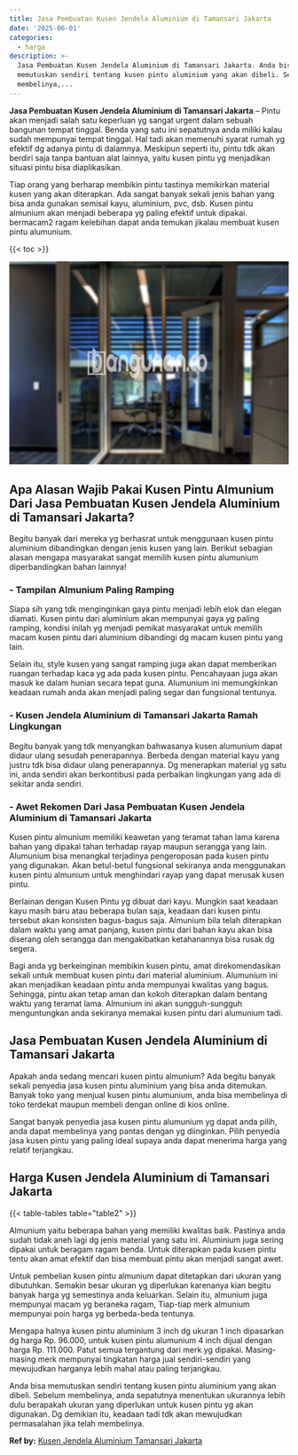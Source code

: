 ```yaml
---
title: Jasa Pembuatan Kusen Jendela Aluminium di Tamansari Jakarta
date: '2025-06-01'
categories:
  - harga
description: >-
  Jasa Pembuatan Kusen Jendela Aluminium di Tamansari Jakarta. Anda bisa
  memutuskan sendiri tentang kusen pintu aluminium yang akan dibeli. Sebelum
  membelinya,...
---
```


**Jasa Pembuatan Kusen Jendela Aluminium di Tamansari Jakarta** – Pintu akan menjadi salah satu keperluan yg sangat urgent dalam sebuah bangunan tempat tinggal. Benda yang satu ini sepatutnya anda miliki kalau sudah mempunyai tempat tinggal. Hal tadi akan memenuhi syarat rumah yg efektif dg adanya pintu di dalamnya. Meskipun seperti itu, pintu tdk akan berdiri saja tanpa bantuan alat lainnya, yaitu kusen pintu yg menjadikan situasi pintu bisa diaplikasikan.

Tiap orang yang berharap membikin pintu tastinya memikirkan material kusen yang akan diterapkan. Ada sangat banyak sekali jenis bahan yang bisa anda gunakan semisal kayu, aluminium, pvc, dsb. Kusen pintu almunium akan menjadi beberapa yg paling efektif untuk dipakai. bermacam2 ragam kelebihan dapat anda temukan jikalau membuat kusen pintu alumunium.

{{< toc >}}

![Jasa Pembuatan Kusen Jendela Aluminium di Tamansari Jakarta](/images/harga-kusen-jendela-alumunium-12.png)

## Apa Alasan Wajib Pakai Kusen Pintu Almunium Dari Jasa Pembuatan Kusen Jendela Aluminium di Tamansari Jakarta?

Begitu banyak dari mereka yg berhasrat untuk menggunaan kusen pintu aluminium dibandingkan dengan jenis kusen yang lain. Berikut sebagian alasan mengapa masyarakat sangat memilih kusen pintu alumunium diperbandingkan bahan lainnya!

### \- Tampilan Almunium Paling Ramping

Siapa sih yang tdk menginginkan gaya pintu menjadi lebih elok dan elegan diamati. Kusen pintu dari aluminium akan mempunyai gaya yg paling ramping, kondisi inilah yg menjadi pemikat masyarakat untuk memilih macam kusen pintu dari aluminium dibandingi dg macam kusen pintu yang lain.

Selain itu, style kusen yang sangat ramping juga akan dapat memberikan ruangan terhadap kaca yg ada pada kusen pintu. Pencahayaan juga akan masuk ke dalam hunian secara tepat guna. Alumunium ini memungkinkan keadaan rumah anda akan menjadi paling segar dan fungsional tentunya.

### \- Kusen Jendela Aluminium di Tamansari Jakarta Ramah Lingkungan

Begitu banyak yang tdk menyangkan bahwasanya kusen alumunium dapat didaur ulang sesudah penerapannya. Berbeda dengan material kayu yang justru tdk bisa didaur ulang penerapannya. Dg menerapkan material yg satu ini, anda sendiri akan berkontibusi pada perbaikan lingkungan yang ada di sekitar anda sendiri.

### \- Awet Rekomen Dari Jasa Pembuatan Kusen Jendela Aluminium di Tamansari Jakarta

Kusen pintu almunium memiliki keawetan yang teramat tahan lama karena bahan yang dipakai tahan terhadap rayap maupun serangga yang lain. Alumunium bisa menangkal terjadinya pengeroposan pada kusen pintu yang digunakan. Akan betul-betul fungsional sekiranya anda menggunakan kusen pintu almunium untuk menghindari rayap yang dapat merusak kusen pintu.

Berlainan dengan Kusen Pintu yg dibuat dari kayu. Mungkin saat keadaan kayu masih baru atau beberapa bulan saja, keadaan dari kusen pintu tersebut akan konsisten bagus-bagus saja. Almunium bila telah diterapkan dalam waktu yang amat panjang, kusen pintu dari bahan kayu akan bisa diserang oleh serangga dan mengakibatkan ketahanannya bisa rusak dg segera.

Bagi anda yg berkeinginan membikin kusen pintu, amat direkomendasikan sekali untuk membuat kusen pintu dari material aluminium. Alumunium ini akan menjadikan keadaan pintu anda mempunyai kwalitas yang bagus. Sehingga, pintu akan tetap aman dan kokoh diterapkan dalam bentang waktu yang teramat lama. Almunium ini akan sungguh-sungguh menguntungkan anda sekiranya memakai kusen pintu dari alumunium tadi.

## Jasa Pembuatan Kusen Jendela Aluminium di Tamansari Jakarta

Apakah anda sedang mencari kusen pintu almunium? Ada begitu banyak sekali penyedia jasa kusen pintu aluminium yang bisa anda ditemukan. Banyak toko yang menjual kusen pintu alumunium, anda bisa membelinya di toko terdekat maupun membeli dengan online di kios online.

Sangat banyak penyedia jasa kusen pintu alumunium yg dapat anda pilih, anda dapat membelinya yang pantas dengan yg diinginkan. Pilih penyedia jasa kusen pintu yang paling ideal supaya anda dapat menerima harga yang relatif terjangkau.

## Harga Kusen Jendela Aluminium di Tamansari Jakarta

{{< table-tables table="table2" >}}

Almunium yaitu beberapa bahan yang memiliki kwalitas baik. Pastinya anda sudah tidak aneh lagi dg jenis material yang satu ini. Aluminium juga sering dipakai untuk beragam ragam benda. Untuk diterapkan pada kusen pintu tentu akan amat efektif dan bisa membuat pintu akan menjadi sangat awet.

Untuk pembelian kusen pintu almunium dapat ditetapkan dari ukuran yang dibutuhkan. Semakin besar ukuran yg diperlukan karenanya kian begitu banyak harga yg semestinya anda keluarkan. Selain itu, almunium juga mempunyai macam yg beraneka ragam, Tiap-tiap merk almunium mempunyai poin harga yg berbeda-beda tentunya.

Mengapa halnya kusen pintu aluminium 3 inch dg ukuran 1 inch dipasarkan dg harga Rp. 96.000, untuk kusen pintu alumunium 4 inch dijual dengan harga Rp. 111.000. Patut semua tergantung dari merk yg dipakai. Masing-masing merk mempunyai tingkatan harga jual sendiri-sendiri yang mewujudkan harganya lebih mahal atau paling terjangkau.

Anda bisa memutuskan sendiri tentang kusen pintu aluminium yang akan dibeli. Sebelum membelinya, anda sepatutnya menentukan ukurannya lebih dulu berapakah ukuran yang diperlukan untuk kusen pintu yg akan digunakan. Dg demikian itu, keadaan tadi tdk akan mewujudkan permasalahan jika telah membelinya.

**Ref by:** [Kusen Jendela Aluminium Tamansari Jakarta](https://id.wikipedia.org/wiki/Kusen)
